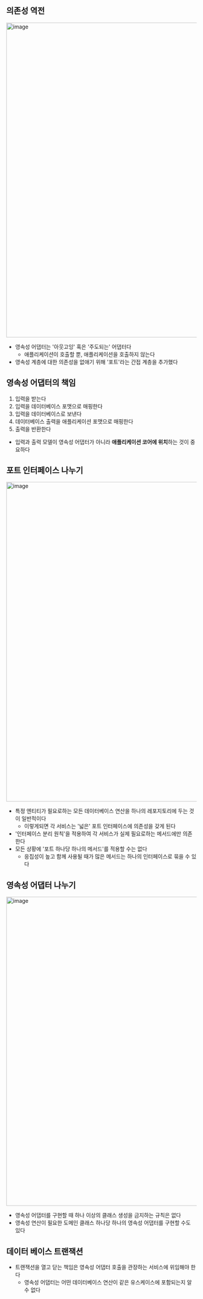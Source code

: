 ## 의존성 역전

<img width="830" alt="image" src="https://github.com/seung-hun-h/record/assets/60502370/ff04f574-b1cf-4577-97c5-5a88575ff9d8">

- 영속성 어댑터는 '아웃고잉' 혹은 '주도되는' 어댑터다
	- 애플리케이션이 호출할 뿐, 애플리케이션을 호출하지 않는다
- 영속성 계층에 대한 의존성을 없애기 위해 '포트'라는 간접 계층을 추가했다

## 영속성 어댑터의 책임
1. 입력을 받는다
2. 입력을 데이터베이스 포맷으로 매핑한다
3. 입력을 데이터베이스로 보낸다
4. 데이터베이스 출력을 애플리케이션 포맷으로 매핑한다
5. 출력을 반환한다

- 입력과 출력 모델이 영속성 어댑터가 아니라 **애플리케이션 코어에 위치**하는 것이 중요하다

## 포트 인터페이스 나누기

<img width="843" alt="image" src="https://github.com/seung-hun-h/record/assets/60502370/d0b8dfc7-52be-4bb7-bd36-1983ff68c49c">

- 특정 엔티티가 필요로하는 모든 데이터베이스 연산을 하나의 레포지토리에 두는 것이 일반적이다
	- 이렇게되면 각 서비스는 '넓은' 포트 인터페이스에 의존성을 갖게 된다
- '인터페이스 분리 원칙'을 적용하여 각 서비스가 실제 필요로하는 메서드에만 의존한다
- 모든 상황에 '포트 하나당 하나의 메서드'를 적용할 수는 없다
	- 응집성이 높고 함께 사용될 때가 많은 메서드는 하나의 인터페이스로 묶을 수 있다

## 영속성 어댑터 나누기

<img width="815" alt="image" src="https://github.com/seung-hun-h/record/assets/60502370/9ccb311e-139d-4fd8-becc-03f426d6d8ef">

- 영속성 어댑터를 구현할 때 하나 이상의 클래스 생성을 금지하는 규칙은 없다
- 영속성 연산이 필요한 도메인 클래스 하나당 하나의 영속성 어댑터를 구현할 수도 있다

## 데이터 베이스 트랜잭션
- 트랜잭션을 열고 닫는 책임은 영속성 어댑터 호출을 관장하는 서비스에 위임해야 한다
	- 영속성 어댑터는 어떤 데이터베이스 연산이 같은 유스케이스에 포함되는지 알 수 없다